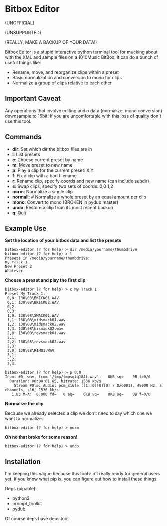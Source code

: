 # Bitbox Editor

(UNOFFICIAL)

(UNSUPPORTED)

(REALLY, MAKE A BACKUP OF YOUR DATA!)

Bitbox Editor is a stupid interactive python terminal tool for mucking about
with the XML and sample files on a 1010Music BitBox.  It can do a bunch of
useful things like:

* Rename, move, and reorganize clips within a preset
* Basic normalization and conversion to mono for clips
* Normalize a group of clips relative to each other

## Important Caveat

Any operations that involve editing audio data (normalize, mono conversion)
downsample to 16bit!  If you are uncomfortable with this loss of quality don't
use this tool.

## Commands

* **dir**: Set which dir the bitbox files are in
* **l**: List presets
* **c**: Choose current preset by name
* **m**: Move preset to new name
* **p**: Play a clip for the current preset: X,Y
* **f**: Fix a clip with a bad filename
* **r**: Rename clip, specify coords and new name (can include subdir)
* **s**: Swap clips, specify two sets of coords: 0,0 1,2
* **norm**: Normalize a single clip
* **normall**: # Normalize a whole preset by an equal amount per clip
* **mono**: Convert to mono (BROKEN in pydub master)
* **undo**: Restore a clip from its most recent backup
* **q**:    Quit

## Example Use

**Set the location of your bitbox data and list the presets**

```
bitbox-editor (? for help) > dir /media/yourname/thumbdrive
bitbox-editor (? for help) > l
Presets in /media/yourname/thumbdrive:
My Track 1
New Preset 2
Whatever
```

**Choose a preset and play the first clip**

```
bitbox-editor (? for help) > c My Track 1
Preset My Track 1:
 0,0: 130\08\BKICK01.WAV
 0,1: 130\08\BKICK02.WAV
 0,2:
 0,3:
 1,0: 130\08\SMACK01.WAV
 1,1: 130\08\midsmack01.wav
 1,2: 130\08\midsmack02.wav
 1,3: 130\08\hismack02.wav
 2,0: 130\08\revsmack01.wav
 2,1:
 2,2: 130\08\revsmack02.wav
 2,3:
 3,0: 130\08\RIM01.WAV
 3,1:
 3,2:
 3,3:

bitbox-editor (? for help) > p 0,0
Input #0, wav, from '/tmp/tmpsqtq184f.wav':   0KB sq=    0B f=0/0
  Duration: 00:00:01.85, bitrate: 1536 kb/s
    Stream #0:0: Audio: pcm_s16le ([1][0][0][0] / 0x0001), 48000 Hz, 2 channels, s16, 1536 kb/s
   1.83 M-A:  0.000 fd=   0 aq=    0KB vq=    0KB sq=    0B f=0/0
```

**Normalize the clip**

Because we already selected a clip we don't need to say which one we want to
normalize.

```
bitbox-editor (? for help) > norm
```

**Oh no that broke for some reason!**

```
bitbox-editor (? for help) > undo
```

## Installation

I'm keeping this vague because this tool isn't really ready for general users
yet.  If you know what pip is, you can figure out how to install these things.

Deps (pipable):

* python3
* prompt_toolkit
* pydub

Of course deps have deps too!
